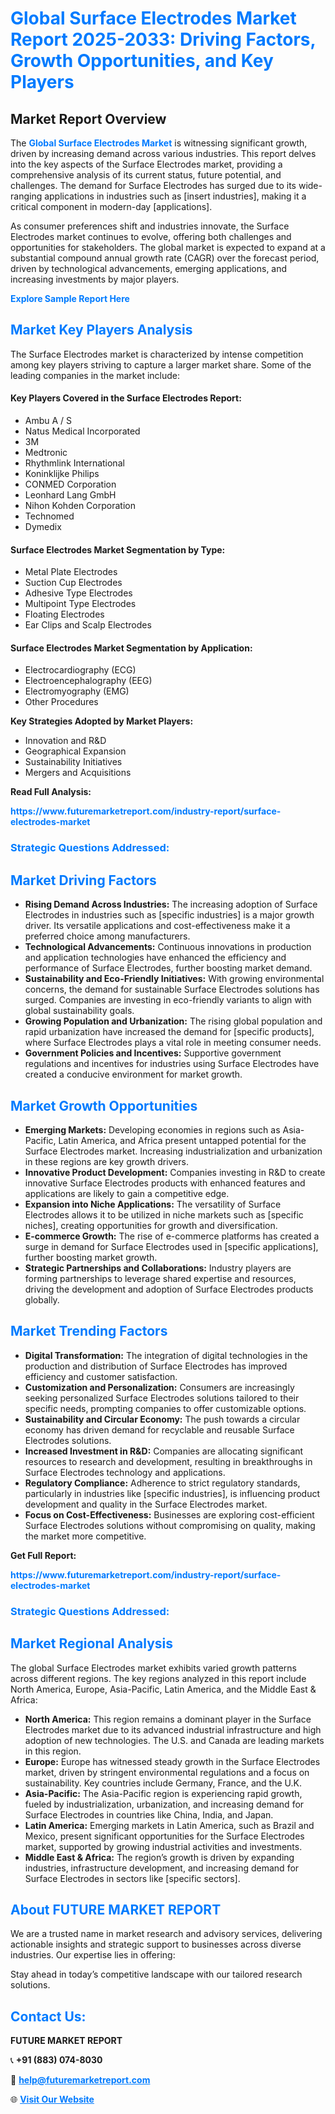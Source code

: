 <h1 style="color: #007BFF;">Global Surface Electrodes Market Report 2025-2033: Driving Factors, Growth Opportunities, and Key Players</h1>

<section id="overview">
<h2>Market Report Overview</h2>
<p>The <a href="https://www.futuremarketreport.com/industry-report/surface-electrodes-market" style="color: #007BFF; text-decoration: none;"><strong>Global Surface Electrodes Market</strong></a> is witnessing significant growth, driven by increasing demand across various industries. This report delves into the key aspects of the Surface Electrodes market, providing a comprehensive analysis of its current status, future potential, and challenges. The demand for Surface Electrodes has surged due to its wide-ranging applications in industries such as [insert industries], making it a critical component in modern-day [applications].</p>
<p>As consumer preferences shift and industries innovate, the Surface Electrodes market continues to evolve, offering both challenges and opportunities for stakeholders. The global market is expected to expand at a substantial compound annual growth rate (CAGR) over the forecast period, driven by technological advancements, emerging applications, and increasing investments by major players.</p>
</section>

<section id="overview">
<p><a href="https://www.futuremarketreport.com/request-sample/reportId=60902" style="color: #007BFF; text-decoration: none;"><strong>Explore Sample Report Here</strong></a></p>
</section>

<section id="key-players">
<h2 style="color: #007BFF;">Market Key Players Analysis</h2>
<p>The Surface Electrodes market is characterized by intense competition among key players striving to capture a larger market share. Some of the leading companies in the market include:</p>
<h4>Key Players Covered in the Surface Electrodes Report:</h4>
<ul><li>Ambu A / S</li><li>Natus Medical Incorporated</li><li>3M</li><li>Medtronic</li><li>Rhythmlink International</li><li>Koninklijke Philips</li><li>CONMED Corporation</li><li>Leonhard Lang GmbH</li><li>Nihon Kohden Corporation</li><li>Technomed</li><li>Dymedix</li></ul>
<h4>Surface Electrodes Market Segmentation by Type:</h4>
<ul><li>Metal Plate Electrodes</li><li>Suction Cup Electrodes</li><li>Adhesive Type Electrodes</li><li>Multipoint Type Electrodes</li><li>Floating Electrodes</li><li>Ear Clips and Scalp Electrodes</li></ul>

<h4>Surface Electrodes Market Segmentation by Application:</h4>
<ul><li>Electrocardiography (ECG)</li><li>Electroencephalography (EEG)</li><li>Electromyography (EMG)</li><li>Other Procedures</li></ul>
<p><strong>Key Strategies Adopted by Market Players:</strong></p>
<ul>
<li>Innovation and R&D</li>
<li>Geographical Expansion</li>
<li>Sustainability Initiatives</li>
<li>Mergers and Acquisitions</li>
</ul>
</section>

<section>
<p><strong>Read Full Analysis: </strong></p><a href="https://www.futuremarketreport.com/industry-report/surface-electrodes-market" style="color: #007BFF; text-decoration: none;"><strong>https://www.futuremarketreport.com/industry-report/surface-electrodes-market</strong></a>
<h3 style="color: #007BFF;">Strategic Questions Addressed:</h3>
</section>

<section id="driving-factors">
<h2 style="color: #007BFF;">Market Driving Factors</h2>
<ul>
<li><strong>Rising Demand Across Industries:</strong> The increasing adoption of Surface Electrodes in industries such as [specific industries] is a major growth driver. Its versatile applications and cost-effectiveness make it a preferred choice among manufacturers.</li>
<li><strong>Technological Advancements:</strong> Continuous innovations in production and application technologies have enhanced the efficiency and performance of Surface Electrodes, further boosting market demand.</li>
<li><strong>Sustainability and Eco-Friendly Initiatives:</strong> With growing environmental concerns, the demand for sustainable Surface Electrodes solutions has surged. Companies are investing in eco-friendly variants to align with global sustainability goals.</li>
<li><strong>Growing Population and Urbanization:</strong> The rising global population and rapid urbanization have increased the demand for [specific products], where Surface Electrodes plays a vital role in meeting consumer needs.</li>
<li><strong>Government Policies and Incentives:</strong> Supportive government regulations and incentives for industries using Surface Electrodes have created a conducive environment for market growth.</li>
</ul>
</section>

<section id="growth-opportunities">
<h2 style="color: #007BFF;">Market Growth Opportunities</h2>
<ul>
<li><strong>Emerging Markets:</strong> Developing economies in regions such as Asia-Pacific, Latin America, and Africa present untapped potential for the Surface Electrodes market. Increasing industrialization and urbanization in these regions are key growth drivers.</li>
<li><strong>Innovative Product Development:</strong> Companies investing in R&D to create innovative Surface Electrodes products with enhanced features and applications are likely to gain a competitive edge.</li>
<li><strong>Expansion into Niche Applications:</strong> The versatility of Surface Electrodes allows it to be utilized in niche markets such as [specific niches], creating opportunities for growth and diversification.</li>
<li><strong>E-commerce Growth:</strong> The rise of e-commerce platforms has created a surge in demand for Surface Electrodes used in [specific applications], further boosting market growth.</li>
<li><strong>Strategic Partnerships and Collaborations:</strong> Industry players are forming partnerships to leverage shared expertise and resources, driving the development and adoption of Surface Electrodes products globally.</li>
</ul>
</section>

<section id="trending-factors">
<h2 style="color: #007BFF;">Market Trending Factors</h2>
<ul>
<li><strong>Digital Transformation:</strong> The integration of digital technologies in the production and distribution of Surface Electrodes has improved efficiency and customer satisfaction.</li>
<li><strong>Customization and Personalization:</strong> Consumers are increasingly seeking personalized Surface Electrodes solutions tailored to their specific needs, prompting companies to offer customizable options.</li>
<li><strong>Sustainability and Circular Economy:</strong> The push towards a circular economy has driven demand for recyclable and reusable Surface Electrodes solutions.</li>
<li><strong>Increased Investment in R&D:</strong> Companies are allocating significant resources to research and development, resulting in breakthroughs in Surface Electrodes technology and applications.</li>
<li><strong>Regulatory Compliance:</strong> Adherence to strict regulatory standards, particularly in industries like [specific industries], is influencing product development and quality in the Surface Electrodes market.</li>
<li><strong>Focus on Cost-Effectiveness:</strong> Businesses are exploring cost-efficient Surface Electrodes solutions without compromising on quality, making the market more competitive.</li>
</ul>
</section>

<section>
<p><strong>Get Full Report: </strong></p><a href="https://www.futuremarketreport.com/industry-report/surface-electrodes-market" style="color: #007BFF; text-decoration: none;"><strong>https://www.futuremarketreport.com/industry-report/surface-electrodes-market</strong></a>
<h3 style="color: #007BFF;">Strategic Questions Addressed:</h3>
</section>


<section id="regional-analysis">
<h2 style="color: #007BFF;">Market Regional Analysis</h2>
<p>The global Surface Electrodes market exhibits varied growth patterns across different regions. The key regions analyzed in this report include North America, Europe, Asia-Pacific, Latin America, and the Middle East & Africa:</p>
<ul>
<li><strong>North America:</strong> This region remains a dominant player in the Surface Electrodes market due to its advanced industrial infrastructure and high adoption of new technologies. The U.S. and Canada are leading markets in this region.</li>
<li><strong>Europe:</strong> Europe has witnessed steady growth in the Surface Electrodes market, driven by stringent environmental regulations and a focus on sustainability. Key countries include Germany, France, and the U.K.</li>
<li><strong>Asia-Pacific:</strong> The Asia-Pacific region is experiencing rapid growth, fueled by industrialization, urbanization, and increasing demand for Surface Electrodes in countries like China, India, and Japan.</li>
<li><strong>Latin America:</strong> Emerging markets in Latin America, such as Brazil and Mexico, present significant opportunities for the Surface Electrodes market, supported by growing industrial activities and investments.</li>
<li><strong>Middle East & Africa:</strong> The region’s growth is driven by expanding industries, infrastructure development, and increasing demand for Surface Electrodes in sectors like [specific sectors].</li>
</ul>
</section>

<footer>
<h2 style="color: #007BFF;">About FUTURE MARKET REPORT</h2>
<p>We are a trusted name in market research and advisory services, delivering actionable insights and strategic support to businesses across diverse industries. Our expertise lies in offering:</p>

<p>Stay ahead in today’s competitive landscape with our tailored research solutions.</p>

<h2 style="color: #007BFF;">Contact Us:</h2>
<p><strong>FUTURE MARKET REPORT</strong></p>
<p>📞 <strong>+91 (883) 074-8030</strong></p>
<p>📧 <strong><a href="mailto:help@futuremarketreport.com" style="color: #007BFF;">help@futuremarketreport.com</a></strong></p>
<p>🌐 <strong><a href="https://www.futuremarketreport.com/" style="color: #007BFF;">Visit Our Website</a></strong></p>
</footer>